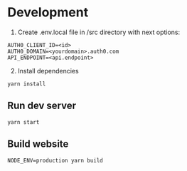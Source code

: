 # Development

1. Create .env.local file in /src directory with next options:
```
AUTH0_CLIENT_ID=<id>
AUTH0_DOMAIN=<yourdomain>.auth0.com
API_ENDPOINT=<api.endpoint>
``` 

2. Install dependencies
```
yarn install
```

## Run dev server
```
yarn start
```

## Build website
```
NODE_ENV=production yarn build
```